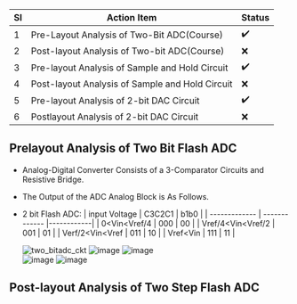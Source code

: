 
|SI|Action Item|Status|
|--|-----------|------|
|1 |Pre-Layout Analysis of Two-Bit ADC(Course)|:heavy_check_mark:|
|2 |Post-layout Analysis of Two-bit ADC(Course)|:x:|
|3 |Pre-layout Analysis of Sample and Hold Circuit|:heavy_check_mark:|
|4 |Post-layout Analysis of Sample and Hold Circuit|:x:|
|5 |Pre-layout Analysis of 2-bit DAC Circuit|:heavy_check_mark:|
|6 |Postlayout Analysis of 2-bit DAC Circuit|:x:|

## Prelayout Analysis of Two Bit Flash ADC
- Analog-Digital Converter Consists of a 3-Comparator Circuits and Resistive Bridge.<br/>
- The Output of the ADC Analog Block is As Follows.<br/>
 - 2 bit Flash ADC:
    | input Voltage      |    C3C2C1     |   b1b0     |
    | -------------      | ------------- |------------|
    | 0<Vin<Vref/4       |     000       |    00      |
    | Vref/4<Vin<Vref/2  |     001       |    01      |
    | Verf/2<Vin<Vref    |     011       |    10      |
    | Vref<Vin           |     111       |    11      |
    
    
    ![two_bitadc_ckt](https://user-images.githubusercontent.com/53760504/229358700-3198e0ef-5d59-41c2-acb1-73f0764a5eb6.png)
    ![image](https://user-images.githubusercontent.com/53760504/229436323-0d16a1ea-0ea6-4b6b-a45d-558074c01b60.png)
    ![image](https://user-images.githubusercontent.com/53760504/229369963-8b3db435-6217-4dcb-aeb9-7c747c696281.png)  
    ![image](https://user-images.githubusercontent.com/53760504/229370159-a1e8dc35-0a3b-4f3b-8f47-8d05a475c1db.png)
    ![image](https://user-images.githubusercontent.com/53760504/229433384-8cf98706-db26-4820-8a05-50502c4ab8ac.png)

## Post-layout Analysis of Two Step Flash ADC
